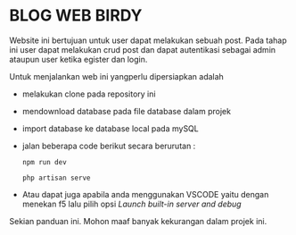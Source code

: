 # BLOG WEB BIRDY  
Website ini bertujuan untuk user dapat melakukan sebuah post. Pada tahap ini user dapat melakukan crud post dan dapat autentikasi sebagai admin ataupun user ketika egister dan login.   
  
Untuk menjalankan web ini yangperlu dipersiapkan adalah   
* melakukan clone pada repository ini
* mendownload database pada file database dalam projek
* import database ke database local pada mySQL
* jalan beberapa code berikut secara berurutan :
   
  `npm run dev`
  
  `php artisan serve`
  
* Atau dapat juga apabila anda menggunakan VSCODE yaitu dengan menekan f5 lalu pilih opsi *Launch built-in server and debug*

Sekian panduan ini. Mohon maaf banyak kekurangan dalam projek ini. 

